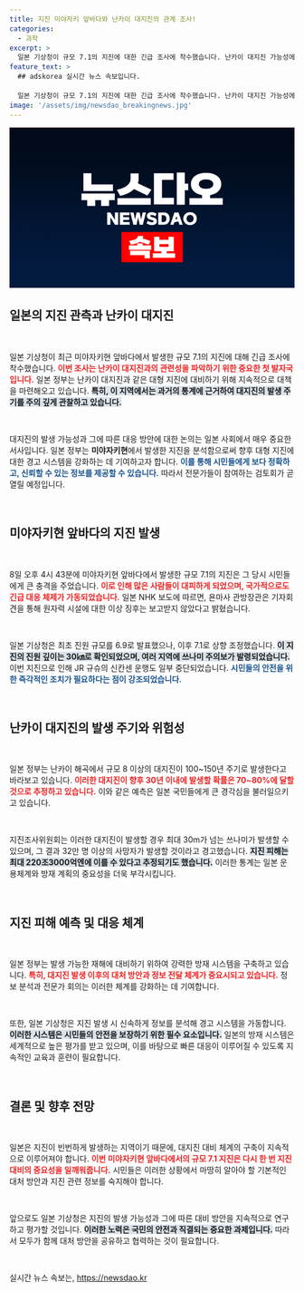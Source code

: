 ```yaml
---
title: 지진 미야자키 앞바다와 난카이 대지진의 관계 조사!
categories:
  - 과학
excerpt: >
  일본 기상청이 규모 7.1의 지진에 대한 긴급 조사에 착수했습니다. 난카이 대지진 가능성에 대한 경고가 이어지는 가운데, 최대 30m 쓰나미와 32만명 사망 예측이 현실로 다가올 수 있습니다. 이 기회를 놓치지 마세요!
feature_text: >
  ## adskorea 실시간 뉴스 속보입니다.

  일본 기상청이 규모 7.1의 지진에 대한 긴급 조사에 착수했습니다. 난카이 대지진 가능성에 대한 경고가 이어지는 가운데, 최대 30m 쓰나미와 32만명 사망 예측이 현실로 다가올 수 있습니다. 이 기회를 놓치지 마세요!
image: '/assets/img/newsdao_breakingnews.jpg'
---
```


<p><img src="/assets/img/newsdao_breakingnews.jpg" alt="adskorea 속보" /></p>

<h2 data-ke-size="size26">일본의 지진 관측과 난카이 대지진</h2>

<p data-ke-size="size16">&nbsp;</p>

<p>일본 기상청이 최근 미야자키현 앞바다에서 발생한 규모 7.1의 지진에 대해 긴급 조사에 착수했습니다. <b><span style="color: #ee2323;">이번 조사는 난카이 대지진과의 관련성을 파악하기 위한 중요한 첫 발자국입니다.</span></b> 일본 정부는 난카이 대지진과 같은 대형 지진에 대비하기 위해 지속적으로 대책을 마련해오고 있습니다. <b><span style="background-color: #21538527;">특히, 이 지역에서는 과거의 통계에 근거하여 대지진의 발생 주기를 주의 깊게 관찰하고 있습니다.</span></b></p>

<p data-ke-size="size16">&nbsp;</p>

<p>대지진의 발생 가능성과 그에 따른 대응 방안에 대한 논의는 일본 사회에서 매우 중요한 서사입니다. 일본 정부는 <strong>미야자키현</strong>에서 발생한 지진을 분석함으로써 향후 대형 지진에 대한 경고 시스템을 강화하는 데 기여하고자 합니다. <b><span style="color: #1a5490;">이를 통해 시민들에게 보다 정확하고, 신뢰할 수 있는 정보를 제공할 수 있습니다.</span></b> 따라서 전문가들이 참여하는 검토회가 곧 열릴 예정입니다.</p>

<p data-ke-size="size16">&nbsp;</p>

<h2 data-ke-size="size26">미야자키현 앞바다의 지진 발생</h2>

<p data-ke-size="size16">&nbsp;</p>

<p>8일 오후 4시 43분에 미야자키현 앞바다에서 발생한 규모 7.1의 지진은 그 당시 시민들에게 큰 충격을 주었습니다. <b><span style="color: #ee2323;">이로 인해 많은 사람들이 대피하게 되었으며, 국가적으로도 긴급 대응 체제가 가동되었습니다.</span></b> 일본 NHK 보도에 따르면, 욘마사 관방장관은 기자회견을 통해 원자력 시설에 대한 이상 징후는 보고받지 않았다고 밝혔습니다.</p>

<p data-ke-size="size16">&nbsp;</p>

<p>일본 기상청은 최초 진원 규모를 6.9로 발표했으나, 이후 7.1로 상향 조정했습니다. <b><span style="background-color: #21538527;">이 지진의 진원 깊이는 30㎞로 확인되었으며, 여러 지역에 쓰나미 주의보가 발령되었습니다.</span></b> 이번 지진으로 인해 JR 규슈의 신칸센 운행도 일부 중단되었습니다. <b><span style="color: #1a5490;">시민들의 안전을 위한 즉각적인 조치가 필요하다는 점이 강조되었습니다.</span></b></p>

<p data-ke-size="size16">&nbsp;</p>

<h2 data-ke-size="size26">난카이 대지진의 발생 주기와 위험성</h2>

<p data-ke-size="size16">&nbsp;</p>

<p>일본 정부는 난카이 해곡에서 규모 8 이상의 대지진이 100~150년 주기로 발생한다고 바라보고 있습니다. <b><span style="color: #ee2323;">이러한 대지진이 향후 30년 이내에 발생할 확률은 70~80%에 달할 것으로 추정하고 있습니다.</span></b> 이와 같은 예측은 일본 국민들에게 큰 경각심을 불러일으키고 있습니다.</p>

<p data-ke-size="size16">&nbsp;</p>

<p>지진조사위원회는 이러한 대지진이 발생할 경우 최대 30m가 넘는 쓰나미가 발생할 수 있으며, 그 결과 32만 명 이상의 사망자가 발생할 것이라고 경고했습니다. <b><span style="background-color: #21538527;">지진 피해는 최대 220조3000억엔에 이를 수 있다고 추정되기도 했습니다.</span></b> 이러한 통계는 일본 운용체계와 방재 계획의 중요성을 더욱 부각시킵니다.</p>

<p data-ke-size="size16">&nbsp;</p>

<h2 data-ke-size="size26">지진 피해 예측 및 대응 체계</h2>

<p data-ke-size="size16">&nbsp;</p>

<p>일본 정부는 발생 가능한 재해에 대비하기 위하여 강력한 방재 시스템을 구축하고 있습니다. <b><span style="color: #ee2323;">특히, 대지진 발생 이후의 대처 방안과 정보 전달 체계가 중요시되고 있습니다.</span></b> 정보 분석과 전문가 회의는 이러한 체계를 강화하는 데 기여합니다.</p>

<p data-ke-size="size16">&nbsp;</p>

<p>또한, 일본 기상청은 지진 발생 시 신속하게 정보를 분석해 경고 시스템을 가동합니다. <b><span style="background-color: #21538527;">이러한 시스템은 시민들의 안전을 보장하기 위한 필수 요소입니다.</span></b> 일본의 방재 시스템은 세계적으로 높은 평가를 받고 있으며, 이를 바탕으로 빠른 대응이 이루어질 수 있도록 지속적인 교육과 훈련이 필요합니다.</p>

<p data-ke-size="size16">&nbsp;</p>

<h2 data-ke-size="size26">결론 및 향후 전망</h2>

<p data-ke-size="size16">&nbsp;</p>

<p>일본은 지진이 빈번하게 발생하는 지역이기 때문에, 대지진 대비 체계의 구축이 지속적으로 이루어져야 합니다. <b><span style="color: #ee2323;">이번 미야자키현 앞바다에서의 규모 7.1 지진은 다시 한 번 지진 대비의 중요성을 일깨워줍니다.</span></b> 시민들은 이러한 상황에서 마땅히 알아야 할 기본적인 대처 방안과 지진 관련 정보를 숙지해야 합니다.</p>

<p data-ke-size="size16">&nbsp;</p>

<p>앞으로도 일본 기상청은 지진의 발생 가능성과 그에 따른 대비 방안을 지속적으로 연구하고 평가할 것입니다. <b><span style="background-color: #21538527;">이러한 노력은 국민의 안전과 직결되는 중요한 과제입니다.</span></b> 따라서 모두가 함께 대처 방안을 공유하고 협력하는 것이 필요합니다.</p>

<p data-ke-size="size16">&nbsp;</p>
실시간 뉴스 속보는, <a href="https://newsdao.kr" rel="dofollow">https://newsdao.kr</a>


